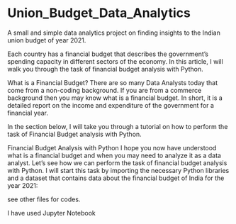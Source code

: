 # Union_Budget_Data_Analytics
A small and simple data analytics project on finding insights to the Indian union budget of year 2021.

Each country has a financial budget that describes the government’s spending capacity in different sectors of the economy. In this article, I will walk you through the task of financial budget analysis with Python.


What is a Financial Budget?
There are so many Data Analysts today that come from a non-coding background. If you are from a commerce background then you may know what is a financial budget. In short, it is a detailed report on the income and expenditure of the government for a financial year.

 In the section below, I will take you through a tutorial on how to perform the task of Financial Budget analysis with Python.

Financial Budget Analysis with Python
I hope you now have understood what is a financial budget and when you may need to analyze it as a data analyst. Let’s see how we can perform the task of financial budget analysis with Python. I will start this task by importing the necessary Python libraries and a dataset that contains data about the financial budget of India for the year 2021:

see other files for codes.

I have used Jupyter Notebook
